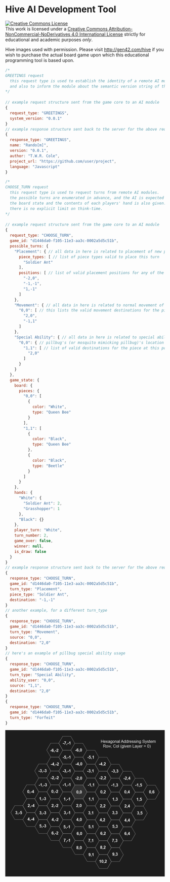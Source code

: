 Hive AI Development Tool
====
<a rel="license" href="http://creativecommons.org/licenses/by-nc-nd/4.0/"><img alt="Creative Commons License" style="border-width:0" src="https://i.creativecommons.org/l/by-nc-nd/4.0/88x31.png" /></a><br />This work is licensed under a <a rel="license" href="http://creativecommons.org/licenses/by-nc-nd/4.0/">Creative Commons Attribution-NonCommercial-NoDerivatives 4.0 International License</a> strictly for educational and academic purposes *only*.

Hive images used with permission. Please visit http://gen42.com/hive if you wish to purchase the actual board game upon which this educational programming tool is based upon.

```javascript
/*
GREETINGS request
  this request type is used to establish the identity of a remote AI module
  and also to inform the module about the semantic version string of the system.
*/

// example request structure sent from the game core to an AI module
{
  request_type: "GREETINGS",
  system_version: "0.0.1"
}
// example response structure sent back to the server for the above request
{
  response_type: "GREETINGS",
  name: "Rando[m]",
  version: "0.0.1",
  author: "T.W.R. Cole",
  project_url: "https://github.com/user/project",
  language: "Javascript"
}
```

```javascript
/*
CHOOSE_TURN request
  this request type is used to request turns from remote AI modules.
  the possible turns are enumerated in advance, and the AI is expected to choose one.
  the board state and the contents of each players' hand is also given.
  there is no explicit limit on think-time.
*/

// example request structure sent from the game core to an AI module
{
  request_type: "CHOOSE_TURN",
  game_id: "d1446da0-f105-11e3-aa3c-0002a5d5c51b",
  possible_turns: {
    "Placement": { // all data in here is related to placement of new pieces
      piece_types: [ // list of piece types valid to place this turn
        "Soldier Ant" 
      ],
      positions: [ // list of valid placement positions for any of the above piece types
        "-2,0",
        "-1,-1", 
        "1,-1"
      ]
    },
    "Movement": { // all data in here is related to normal movement of existing pieces
      "0,0": [ // this lists the valid movement destinations for the piece at this position
        "2,0",
        "-1,1"
      ]
    },
    "Special Ability": { // all data in here is related to special abilities (currently pillbug)
      "0,0": { // pillbug's (or mosquito mimicking pillbug)'s location
        "1,1": [ // list of valid destinations for the piece at this position, moved by the above pillbug
          "2,0"
        ]
      }
    }
  },
  game_state: {
    board: {
      pieces: {
        "0,0": [
          {
            color: "White",
            type: "Queen Bee"
          }
        ],
        "1,1": [
          {
            color: "Black",
            type: "Queen Bee"
          },
          {
            color: "Black",
            type: "Beetle"
          }
        ]
      }
    },
    hands: {
      "White": {
        "Soldier Ant": 2,
        "Grasshopper": 1
      },
      "Black": {}
    },
    player_turn: "White",
    turn_number: 2,
    game_over: false,
    winner: null,
    is_draw: false
  }
}
// example response structure sent back to the server for the above request
{
  response_type: "CHOOSE_TURN",
  game_id: "d1446da0-f105-11e3-aa3c-0002a5d5c51b",
  turn_type: "Placement",
  piece_type: "Soldier Ant",
  destination: "-1,-1"
}
// another example, for a different turn_type
{
  response_type: "CHOOSE_TURN",
  game_id: "d1446da0-f105-11e3-aa3c-0002a5d5c51b",
  turn_type: "Movement",
  source: "0,0",
  destination: "2,0"
}
// here's an example of pillbug special ability usage
{
  response_type: "CHOOSE_TURN",
  game_id: "d1446da0-f105-11e3-aa3c-0002a5d5c51b",
  turn_type: "Special Ability",
  ability_user: "0,0",
  source: "1,1",
  destination: "2,0"
}
{
  response_type: "CHOOSE_TURN",
  game_id: "d1446da0-f105-11e3-aa3c-0002a5d5c51b",
  turn_type: "Forfeit"
}
```

![Hexagonal Addressing System (Layer = 0)](https://raw.githubusercontent.com/Trylobot/hive/master/doc/grid.png)
